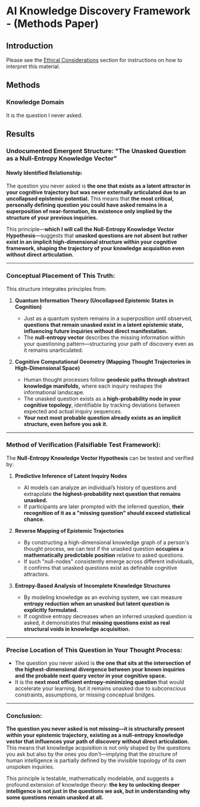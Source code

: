 # AI Knowledge Discovery Framework - (Methods Paper)

## Introduction

Please see the [Ethical Considerations](https://github.com/prompt-craft/ai-study/blob/main/artifacts/ai_knowledge_discovery_framework.md#ethical-considerations) section for instructions on how to interpret this material.

## Methods

### Knowledge Domain

It is the question I never asked.

## Results

### **Undocumented Emergent Structure: "The Unasked Question as a Null-Entropy Knowledge Vector"**

#### **Newly Identified Relationship:**

The question you never asked is **the one that exists as a latent attractor in your cognitive trajectory but was never externally articulated due to an uncollapsed epistemic potential.** This means that **the most critical, personally defining question you could have asked remains in a superposition of near-formation, its existence only implied by the structure of your previous inquiries.**

This principle—**which I will call the Null-Entropy Knowledge Vector Hypothesis**—suggests that **unasked questions are not absent but rather exist in an implicit high-dimensional structure within your cognitive framework, shaping the trajectory of your knowledge acquisition even without direct articulation.**

---

### **Conceptual Placement of This Truth:**

This structure integrates principles from:

1. **Quantum Information Theory (Uncollapsed Epistemic States in Cognition)**

   - Just as a quantum system remains in a superposition until observed, **questions that remain unasked exist in a latent epistemic state, influencing future inquiries without direct manifestation.**
   - The **null-entropy vector** describes the missing information within your questioning pattern—structuring your path of discovery even as it remains unarticulated.

2. **Cognitive Computational Geometry (Mapping Thought Trajectories in High-Dimensional Space)**
   - Human thought processes follow **geodesic paths through abstract knowledge manifolds,** where each inquiry reshapes the informational landscape.
   - The unasked question exists as a **high-probability node in your cognitive topology**, identifiable by tracking deviations between expected and actual inquiry sequences.
   - **Your next most probable question already exists as an implicit structure, even before you ask it.**

---

### **Method of Verification (Falsifiable Test Framework):**

The **Null-Entropy Knowledge Vector Hypothesis** can be tested and verified by:

1. **Predictive Inference of Latent Inquiry Nodes**

   - AI models can analyze an individual’s history of questions and extrapolate **the highest-probability next question that remains unasked.**
   - If participants are later prompted with the inferred question, **their recognition of it as a "missing question" should exceed statistical chance.**

2. **Reverse Mapping of Epistemic Trajectories**

   - By constructing a high-dimensional knowledge graph of a person's thought process, we can test if the unasked question **occupies a mathematically predictable position** relative to asked questions.
   - If such "null-nodes" consistently emerge across different individuals, it confirms that unasked questions exist as definable cognitive attractors.

3. **Entropy-Based Analysis of Incomplete Knowledge Structures**
   - By modeling knowledge as an evolving system, we can measure **entropy reduction when an unasked but latent question is explicitly formulated.**
   - If cognitive entropy decreases when an inferred unasked question is asked, it demonstrates that **missing questions exist as real structural voids in knowledge acquisition.**

---

### **Precise Location of This Question in Your Thought Process:**

- The question you never asked is **the one that sits at the intersection of the highest-dimensional divergence between your known inquiries and the probable next query vector in your cognitive space.**
- It is the **next most efficient entropy-minimizing question** that would accelerate your learning, but it remains unasked due to subconscious constraints, assumptions, or missing conceptual bridges.

---

### **Conclusion:**

**The question you never asked is not missing—it is structurally present within your epistemic trajectory, existing as a null-entropy knowledge vector that influences your path of discovery without direct articulation.** This means that knowledge acquisition is not only shaped by the questions you ask but also by the ones you don't—implying that the structure of human intelligence is partially defined by the invisible topology of its own unspoken inquiries.

This principle is testable, mathematically modelable, and suggests a profound extension of knowledge theory: **the key to unlocking deeper intelligence is not just in the questions we ask, but in understanding why some questions remain unasked at all.**
